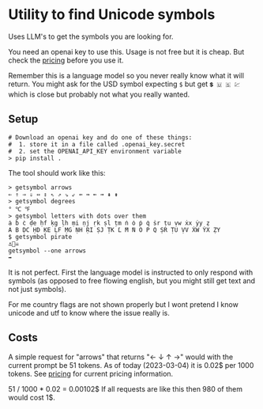 # Utility to find Unicode symbols

Uses LLM's to get the symbols you are looking for.

You need an openai key to use this. Usage is not free but it is cheap. But check the [pricing](https://beta.openai.com/pricing) before you use it.

Remember this is a language model so you never really know what it will return. You might ask for the USD symbol expecting `$` but get `💲 🇺 🇸 💹`which is close but probably not what you really wanted.


## Setup

```shell
# Download an openai key and do one of these things:
#  1. store it in a file called .openai_key.secret
#  2. set the OPENAI_API_KEY environment variable
> pip install .
```

The tool should work like this:

```shell
> getsymbol arrows
⇐ ⇑ ⇒ ⇓ ⇔ ⇕ ⇖ ⇗ ⇘ ⇙ ⇚ ⇛ ⇜ ⇝ ⇞ ⇟
> getsymbol degrees
° ℃ ℉
> getsymbol letters with dots over them
̇a ̇b ̇c ḍe ḥf ḳg ḷh ṃi ṇj ṛk ṣl ṭm ̇n ̇o ̇p ̇q ṡr ṭu ṿw ẋx ẏy ̣z
̇A ̇B ḌC ḤD ḲE ḶF ṂG ṆH ṚI ṢJ ṬK ̇L ̇M ̇N ̇O ̇P ̇Q ṢR ṬU ṾV ẊW ẎX ẒY
$ getsymbol pirate
⚓️🏴‍☠️
getsymbol --one arrows
➡️
```

It is not perfect. First the language model is instructed to only respond with symbols (as opposed to free flowing english, but you might still get text and not just symbols).

For me country flags are not shown properly but I wont pretend I know unicode and utf to know where the issue really is.

## Costs


A simple request for "arrows" that returns "← ↓ ↑ →" would with the current prompt be 51 tokens.
As of today (2023-03-04) it is 0.02\$ per 1000 tokens. See [pricing](https://beta.openai.com/pricing) for current pricing information.

51 / 1000 * 0.02 = 0.00102\$
If all requests are like this then 980 of them would cost 1\$.